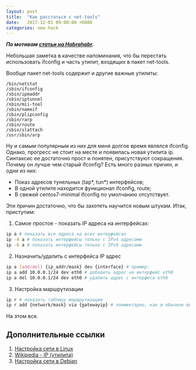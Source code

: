 ```yaml
---
layout: post
title:  "Как расстаться с net-tools"
date:   2017-12-01 09:00:00 +0800
categories: new hack
---
```


***По мотивам [статьи на Habrahabr](https://habrahabr.ru/post/320278/).***

Небольшая заметка в качестве напоминания, что бы перестать использовать ifconfig и часть утилит, входящих в пакет net-tools.

Вообще пакет net-tools содержит и другие важные утилиты:

```
/bin/netstat
/sbin/ifconfig
/sbin/ipmaddr
/sbin/iptunnel
/sbin/mii-tool
/sbin/nameif
/sbin/plipconfig
/sbin/rarp
/sbin/route
/sbin/slattach
/usr/sbin/arp
```

Ну и самым популярным из них для меня долгое время являлся ifconfig. Однако, прогресс не стоит на месте и появилась новая утилита ip.
Синтаксис ее достаточно прост и понятен, присутствуют сокращения.
Почему он лучше чем старый ifconfig? Есть много разных причин, и одни из них:
* Показ адресов тунельных (tap*, tun*) интерфейсов;
* В одной утилите находится функционал ifconfig, route;
* В свежей centos7-minimal ifconfig по умолчанию отсутствует.

Эти причин достаточно, что бы захотеть научится новым штукам. Итак, приступим:

1. Самое простое - показать IP адреса на интерфейсах:
```sh
ip a # показать все адреса на всех интерфейсах
ip -4 a # показать интерфейсы только с IPv4 адресами
ip -6 a # показать интерфейсы только с IPv6 адресами
```
2. Назначить/удалить c интерфейса IP адрес
```sh
ip a [add/del] {ip_addr/mask} dev {interface} # пример:
ip a add 10.0.0.1/24 dev eth0 # добавить адрес на интерфейс eth0
ip a del 10.0.0.1/24 dev eth0 # удалить адрес с интерфеса eth0
```
3. Настройка маршрутизации
```sh
ip r # показать таблицу маршрутизации
ip r add {network/mask} via {gatewayip} # элементарно, как и обычное выполнение route
```

На этом все.

## Дополнительные ссылки

1. [Настройка сети в Linux](https://losst.ru/nastrojka-seti-v-linux)
2. [Wikipedia - IP (утилита)](https://ru.wikipedia.org/wiki/Ip_(%D1%83%D1%82%D0%B8%D0%BB%D0%B8%D1%82%D0%B0_Unix))
3. [Настройка сети в Debian](http://debian-help.ru/articles/nastroika-seti-s-pomoschyu-utility-ip-v-debian-linux/)
